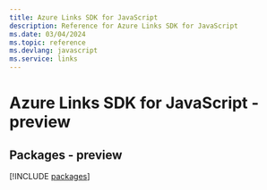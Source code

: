 ```yaml
---
title: Azure Links SDK for JavaScript
description: Reference for Azure Links SDK for JavaScript
ms.date: 03/04/2024
ms.topic: reference
ms.devlang: javascript
ms.service: links
---
```

# Azure Links SDK for JavaScript - preview
## Packages - preview
[!INCLUDE [packages](links-index.md)]